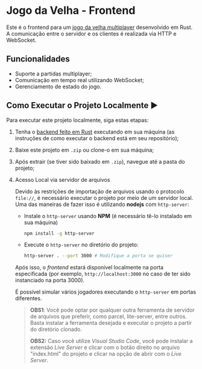 # Jogo da Velha - Frontend

Este é o frontend para um [jogo da velha multiplayer](https://github.com/hugofsantos/jogo_da_velha_websocket) desenvolvido em Rust. A comunicação entre o servidor e os clientes é realizada via HTTP e WebSocket. 

## Funcionalidades

- Suporte a partidas multiplayer;
- Comunicação em tempo real utilizando WebSocket;
- Gerenciamento de estado do jogo.

## Como Executar o Projeto Localmente ▶️

Para executar este projeto localmente, siga estas etapas:

1. Tenha o [backend feito em Rust](https://github.com/hugofsantos/jogo_da_velha_websocket) executando em sua máquina (as instruções de como executar o backend está em seu repositório);

2. Baixe este projeto em `.zip` ou clone-o em sua máquina;

3. Após extrair (se tiver sido baixado em `.zip`), navegue até a pasta do projeto;

4. Acesso Local via servidor de arquivos

   Devido às restrições de importação de arquivos usando o protocolo `file://`, é necessário executar o projeto por meio de um servidor local. Uma das maneiras de fazer isso é utilizando **nodejs** com `http-server`:

   * Instale o `http-server` usando **NPM** (é necessário tê-lo instalado em sua máquina)

     ```bash
     npm install -g http-server 
     ```

   * Execute o `http-server` no diretório do projeto:

     ```bash
     http-server . --port 3000 # Modifique a porta se quiser
     ```

   

   Após isso, o *frontend* estará disponível localmente na porta especificada (por exemplo, `http://localhost:3000` no caso de ter sido instanciado na porta 3000).

   É possível simular vários jogadores executando o `http-server` em portas diferentes.

   > **OBS1**: Você pode optar por qualquer outra ferramenta de servidor de arquivos que preferir, como parcel, lite-server, entre outros. Basta instalar a ferramenta desejada e executar o projeto a partir do diretório clonado.
   >
   > **OBS2:** Caso você utilize *Visual Studio Code*, você pode instalar a extensão *Live Server* e clicar com o botão direito no arquivo "index.html" do projeto e clicar na opção de abrir com o *Live Server*.